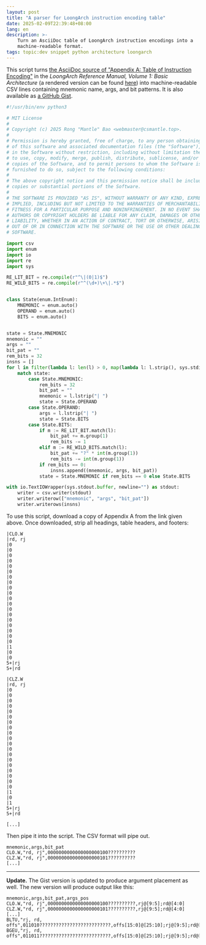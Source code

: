 ```yaml
---
layout: post
title: "A parser for LoongArch instruction encoding table"
date: 2025-02-09T22:39:48+08:00
lang: en
description: >-
    Turn an AsciiDoc table of LoongArch instruction encodings into a
    machine-readable format.
tags: topic:dev snippet python architecture loongarch
---
```


This script turns [the AsciiDoc source of "Appendix A: Table of Instruction Encoding"](https://github.com/loongson/LoongArch-Documentation/blob/e2fb720ef303fd57c27eb1c80d4722dc6b5763c9/docs/LoongArch-Vol1-EN/table-of-instruction-encoding.adoc) in the *LoongArch Reference Manual, Volume 1: Basic Architecture* (a rendered version can be found [here](https://loongson.github.io/LoongArch-Documentation/LoongArch-Vol1-EN.html#table-of-instruction-encoding)) into machine-readable CSV lines containing mnemonic name, args, and bit patterns. It is also available as [a GitHub Gist](https://gist.github.com/CSharperMantle/97bb92f8f9e3689b5c19e4c64ee56aeb).

<!-- seo-excerpt-separator -->

```python
#!/usr/bin/env python3

# MIT License
#
# Copyright (c) 2025 Rong "Mantle" Bao <webmaster@csmantle.top>.
#
# Permission is hereby granted, free of charge, to any person obtaining a copy
# of this software and associated documentation files (the "Software"), to deal
# in the Software without restriction, including without limitation the rights
# to use, copy, modify, merge, publish, distribute, sublicense, and/or sell
# copies of the Software, and to permit persons to whom the Software is
# furnished to do so, subject to the following conditions:
#
# The above copyright notice and this permission notice shall be included in all
# copies or substantial portions of the Software.
#
# THE SOFTWARE IS PROVIDED "AS IS", WITHOUT WARRANTY OF ANY KIND, EXPRESS OR
# IMPLIED, INCLUDING BUT NOT LIMITED TO THE WARRANTIES OF MERCHANTABILITY,
# FITNESS FOR A PARTICULAR PURPOSE AND NONINFRINGEMENT. IN NO EVENT SHALL THE
# AUTHORS OR COPYRIGHT HOLDERS BE LIABLE FOR ANY CLAIM, DAMAGES OR OTHER
# LIABILITY, WHETHER IN AN ACTION OF CONTRACT, TORT OR OTHERWISE, ARISING FROM,
# OUT OF OR IN CONNECTION WITH THE SOFTWARE OR THE USE OR OTHER DEALINGS IN THE
# SOFTWARE.

import csv
import enum
import io
import re
import sys

RE_LIT_BIT = re.compile(r"^\|(0|1)$")
RE_WILD_BITS = re.compile(r"^(\d+)\+\|.*$")


class State(enum.IntEnum):
    MNEMONIC = enum.auto()
    OPERAND = enum.auto()
    BITS = enum.auto()


state = State.MNEMONIC
mnemonic = ""
args = ""
bit_pat = ""
rem_bits = 32
insns = []
for l in filter(lambda l: len(l) > 0, map(lambda l: l.strip(), sys.stdin.readlines())):
    match state:
        case State.MNEMONIC:
            rem_bits = 32
            bit_pat = ""
            mnemonic = l.lstrip("| ")
            state = State.OPERAND
        case State.OPERAND:
            args = l.lstrip("| ")
            state = State.BITS
        case State.BITS:
            if m := RE_LIT_BIT.match(l):
                bit_pat += m.group(1)
                rem_bits -= 1
            elif m := RE_WILD_BITS.match(l):
                bit_pat += "?" * int(m.group(1))
                rem_bits -= int(m.group(1))
            if rem_bits == 0:
                insns.append((mnemonic, args, bit_pat))
            state = State.MNEMONIC if rem_bits == 0 else State.BITS

with io.TextIOWrapper(sys.stdout.buffer, newline="") as stdout:
    writer = csv.writer(stdout)
    writer.writerow(["mnemonic", "args", "bit_pat"])
    writer.writerows(insns)

```

To use this script, download a copy of Appendix A from the link given above. Once downloaded, strip all headings, table headers, and footers:

```plain-text
|CLO.W
|rd, rj
|0
|0
|0
|0
|0
|0
|0
|0
|0
|0
|0
|0
|0
|0
|0
|0
|0
|0
|0
|1
|0
|0
5+|rj
5+|rd

|CLZ.W
|rd, rj
|0
|0
|0
|0
|0
|0
|0
|0
|0
|0
|0
|0
|0
|0
|0
|0
|0
|0
|0
|1
|0
|1
5+|rj
5+|rd

[...]
```

Then pipe it into the script. The CSV format will pipe out.

```csv
mnemonic,args,bit_pat
CLO.W,"rd, rj",0000000000000000000100??????????
CLZ.W,"rd, rj",0000000000000000000101??????????
[...]
```

------

**Update.** The Gist version is updated to produce argument placement as well. The new version will produce output like this:

```csv
mnemonic,args,bit_pat,args_pos
CLO.W,"rd, rj",0000000000000000000100??????????,rj@[9:5];rd@[4:0]
CLZ.W,"rd, rj",0000000000000000000101??????????,rj@[9:5];rd@[4:0]
[...]
BLTU,"rj, rd, offs",011010??????????????????????????,offs[15:0]@[25:10];rj@[9:5];rd@[4:0]
BGEU,"rj, rd, offs",011011??????????????????????????,offs[15:0]@[25:10];rj@[9:5];rd@[4:0]
```
